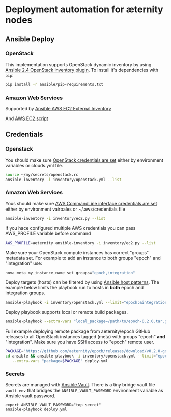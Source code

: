 # Deployment automation for æternity nodes

## Ansible Deploy

### OpenStack

This implementation supports OpenStack dynamic inventory by using [Ansible 2.4 OpenStack inventory plugin](https://docs.ansible.com/ansible/devel/plugins/inventory/openstack.html).
To install it's dependencies with `pip`:
```bash
pip install -r ansible/pip-requirements.txt
```


### Amazon Web Services

Supported by [Ansible AWS EC2 External Inventory](http://docs.ansible.com/ansible/latest/intro_dynamic_inventory.html#example-aws-ec2-external-inventory-script)

And [AWS EC2 script](https://raw.githubusercontent.com/ansible/ansible/v2.5.0b1/contrib/inventory/ec2.py)

## Credentials

### Openstack
You should make sure [OpenStack credentials are set](https://docs.openstack.org/python-openstackclient/latest/configuration/index.html#environment-variables)
either by environment variables or clouds.yml file.

```bash
source ~/my/secrets/openstack.rc
ansible-inventory -i inventory/openstack.yml --list
```
### Amazon Web Services
Yous should make sure [AWS CommandLine interface credentials are set](http://docs.ansible.com/ansible/latest/intro_dynamic_inventory.html#example-aws-ec2-external-inventory-script) either by environment vairbales or ~/.aws/credentials file

```bash
ansible-inventory -i inventory/ec2.py --list
```

If you hace configured multiple AWS credentials you can pass AWS_PROFILE variable before command
```bash
AWS_PROFILE=aeternity ansible-inventory -i inventory/ec2.py --list
```

Make sure your OpenStack compute instances has correct "groups" metadata set.
For example to add an instance to both groups "epoch" and "integration" use:
```bash
nova meta my_instance_name set groups="epoch,integration"
```

Deploy targets (hosts) can be filtered by using [Ansible host patterns](http://docs.ansible.com/ansible/latest/intro_patterns.html).
The example below limits the playbook run to hosts in **both** epoch and integration groups.
```bash
ansible-playbook -i inventory/openstack.yml --limit="epoch:&integration"
```

Deploy playbook supports local or remote build packages.
```bash
ansible-playbook --extra-vars "local_package=/path/to/epoch-0.2.0.tar.gz" deploy.yml
```

Full example deploying remote package from aeternity/epoch GitHub releases
to all OpenStack instances tagged (meta) with groups "epoch" **and** "integration".
Make sure you have SSH access to "epoch" remote user.

```bash
PACKAGE="https://github.com/aeternity/epoch/releases/download/v0.2.0-good-peers/ubuntu-epoch-0.2.0.tar.gz"
cd ansible && ansible-playbook -i inventory/openstack.yml --limit="epoch:&integration" \
   --extra-vars "package=$PACKAGE" deploy.yml
```

### Secrets

Secrets are managed with [Ansible Vault](docs.ansible.com/ansible/2.4/vault.html).
There is a tiny bridge vault file `vault-env` that bridges the `ANSIBLE_VAULT_PASSWORD` environment variable as Ansible vault password.

```
export ANSIBLE_VAULT_PASSWORD="top secret"
ansible-playbook deploy.yml
```

